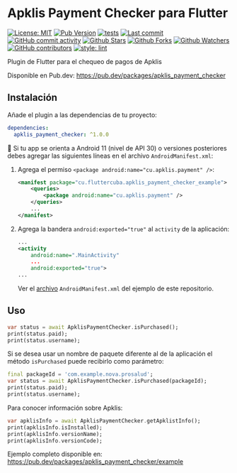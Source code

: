 # Apklis Payment Checker para Flutter

[![License: MIT](https://img.shields.io/badge/License-MIT-green.svg)](https://opensource.org/licenses/MIT)
[![Pub Version](https://img.shields.io/pub/v/apklis_payment_checker)](https://pub.dev/packages/apklis_payment_checker)
[![tests](https://github.com/fluttercuba/apklis-payment-checker-flutter/workflows/tests/badge.svg?branch=main)](https://github.com/fluttercuba/apklis-payment-checker-flutter/actions?query=workflow%3Atests)
[![Last commit](https://img.shields.io/github/last-commit/fluttercuba/apklis-payment-checker-flutter.svg?style=flat)](https://github.com/fluttercuba/apklis-payment-checker-flutter/commits)
[![GitHub commit activity](https://img.shields.io/github/commit-activity/m/fluttercuba/apklis-payment-checker-flutter)](https://github.com/fluttercuba/apklis-payment-checker-flutter/commits)
[![Github Stars](https://img.shields.io/github/stars/fluttercuba/apklis-payment-checker-flutter?style=flat&logo=github)](https://github.com/fluttercuba/apklis-payment-checker-flutter/stargazers)
[![Github Forks](https://img.shields.io/github/forks/fluttercuba/apklis-payment-checker-flutter?style=flat&logo=github)](https://github.com/fluttercuba/apklis-payment-checker-flutter/network/members)
[![Github Watchers](https://img.shields.io/github/watchers/fluttercuba/apklis-payment-checker-flutter?style=flat&logo=github)](https://github.com/fluttercuba/apklis-payment-checker-flutter)
[![GitHub contributors](https://img.shields.io/github/contributors/fluttercuba/apklis-payment-checker-flutter)](https://github.com/fluttercuba/apklis-payment-checker-flutter/graphs/contributors)
[![style: lint](https://img.shields.io/badge/style-lint-4BC0F5.svg)](https://pub.dev/packages/lint)

Plugin de Flutter para el chequeo de pagos de Apklis

Disponible en Pub.dev: <https://pub.dev/packages/apklis_payment_checker>

## Instalación

Añade el plugin a las dependencias de tu proyecto:

```yaml
dependencies:
  apklis_payment_checker: ^1.0.0
```

🚧 Si tu app se orienta a Android 11 (nivel de API 30) o versiones posteriores debes agregar las siguientes líneas en el archivo `AndroidManifest.xml`:

1. Agrega el permiso `<package android:name="cu.apklis.payment" />`:

    ```xml
    <manifest package="cu.fluttercuba.apklis_payment_checker_example">
        <queries>
            <package android:name="cu.apklis.payment" />
        </queries>
        ...
    </manifest>
    ```

2. Agrega la bandera `android:exported="true"` al `activity` de la aplicación:

    ```xml
    ...
    <activity
        android:name=".MainActivity"
        ...
        android:exported="true">
    ...
    ```

    Ver el [archivo](https://github.com/fluttercuba/apklis-payment-checker-flutter/blob/main/example/android/app/src/main/AndroidManifest.xml) `AndroidManifest.xml` del ejemplo de este repositorio.

## Uso

```dart
var status = await ApklisPaymentChecker.isPurchased();
print(status.paid);
print(status.username);
```

Si se desea usar un nombre de paquete diferente al de la aplicación el método `isPurchased` puede recibirlo como parámetro:

```dart
final packageId = 'com.example.nova.prosalud';
var status = await ApklisPaymentChecker.isPurchased(packageId);
print(status.paid);
print(status.username);
```

Para conocer información sobre Apklis:

```dart
var apklisInfo = await ApklisPaymentChecker.getApklistInfo();
print(apklisInfo.isInstalled);
print(apklisInfo.versionName);
print(apklisInfo.versionCode);
```

Ejemplo completo disponible en: <https://pub.dev/packages/apklis_payment_checker/example>
